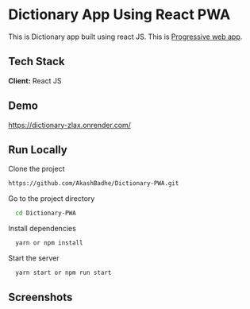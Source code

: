 
# Dictionary App Using React PWA

This is Dictionary app built using react JS. This is [Progressive web app](https://www.google.com).
## Tech Stack

**Client:** React JS
  
## Demo

https://dictionary-zlax.onrender.com/

## Run Locally

Clone the project

```bash
https://github.com/AkashBadhe/Dictionary-PWA.git
```

Go to the project directory

```bash
  cd Dictionary-PWA
```

Install dependencies

```bash
  yarn or npm install
```

Start the server

```bash
  yarn start or npm run start
```
## Screenshots